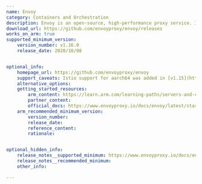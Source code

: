 ```yaml
---
name: Envoy
category: Containers and Orchestration
description: Envoy is an open-source, high-performance proxy service. It is designed to be a scalable, flexible, and low-latency service proxy, particularly well-suited for microservice architectures and containerized applications.
download_url: https://github.com/envoyproxy/envoy/releases
works_on_arm: true
supported_minimum_version:
    version_number: v1.16.0
    release_date: 2020/10/08


optional_info:
    homepage_url: https://github.com/envoyproxy/envoy
    support_caveats: Istio support for aarch64 was added in [v1.15](https://istio.io/latest/news/releases/1.15.x/announcing-1.15/change-notes/) (Aug-31-2022). Istio and Envoy are often used together.
    alternative_options:
    getting_started_resources:
        arm_content: https://learn.arm.com/learning-paths/servers-and-cloud-computing/envoy/
        partner_content:
        official_docs: https://www.envoyproxy.io/docs/envoy/latest/start/install#install-envoy-on-ubuntu
    arm_recommended_minimum_version:
        version_number: 
        release_date:
        reference_content:
        rationale:


optional_hidden_info:
    release_notes__supported_minimum: https://www.envoyproxy.io/docs/envoy/v1.16.0/version_history/current#new-features
    release_notes__recommended_minimum:
    other_info: 

---
```

